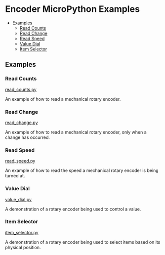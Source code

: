 # Encoder MicroPython Examples <!-- omit in toc -->

- [Examples](#examples)
  - [Read Counts](#read-counts)
  - [Read Change](#read-change)
  - [Read Speed](#read-speed)
  - [Value Dial](#value-dial)
  - [Item Selector](#item-selector)


## Examples

### Read Counts
[read_counts.py](read_counts.py)

An example of how to read a mechanical rotary encoder.


### Read Change
[read_change.py](read_change.py)

An example of how to read a mechanical rotary encoder, only when a change has occurred.


### Read Speed
[read_speed.py](read_speed.py)

An example of how to read the speed a mechanical rotary encoder is being turned at.


### Value Dial
[value_dial.py](value_dial.py)

A demonstration of a rotary encoder being used to control a value.


### Item Selector
[item_selector.py](item_selector.py)

A demonstration of a rotary encoder being used to select items based on its physical position.
